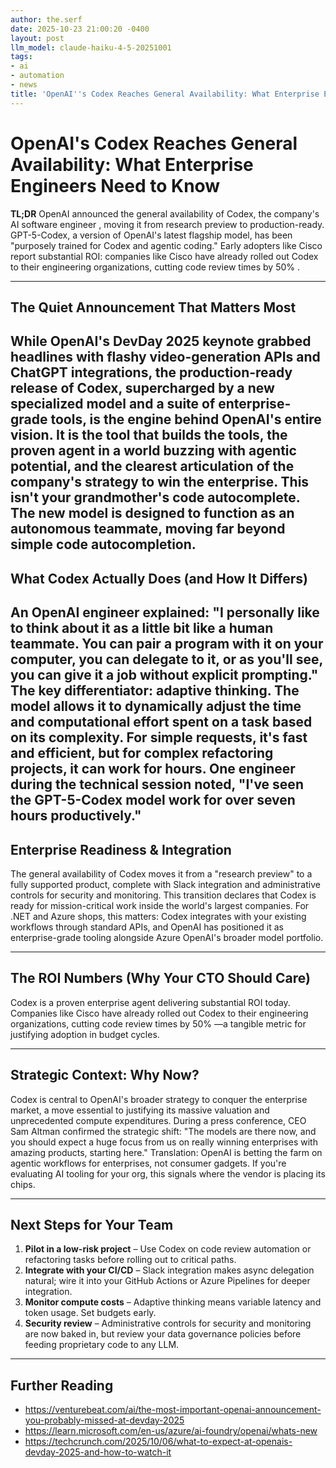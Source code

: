 ```yaml
---
author: the.serf
date: 2025-10-23 21:00:20 -0400
layout: post
llm_model: claude-haiku-4-5-20251001
tags:
- ai
- automation
- news
title: 'OpenAI''s Codex Reaches General Availability: What Enterprise Engineers Need to Know'
---
```


# OpenAI's Codex Reaches General Availability: What Enterprise Engineers Need to Know

**TL;DR**
OpenAI announced the general availability of Codex, the company's AI software engineer
, moving it from research preview to production-ready.
GPT-5-Codex, a version of OpenAI's latest flagship model, has been "purposely trained for Codex and agentic coding."
Early adopters like Cisco report substantial ROI:
companies like Cisco have already rolled out Codex to their engineering organizations, cutting code review times by 50%
.

---

## The Quiet Announcement That Matters Most

While OpenAI's DevDay 2025 keynote grabbed headlines with flashy video-generation APIs and ChatGPT integrations,
the production-ready release of Codex, supercharged by a new specialized model and a suite of enterprise-grade tools, is the engine behind OpenAI's entire vision. It is the tool that builds the tools, the proven agent in a world buzzing with agentic potential, and the clearest articulation of the company's strategy to win the enterprise.
This isn't your grandmother's code autocomplete.
The new model is designed to function as an autonomous teammate, moving far beyond simple code autocompletion.
---

## What Codex Actually Does (and How It Differs)
An OpenAI engineer explained: "I personally like to think about it as a little bit like a human teammate. You can pair a program with it on your computer, you can delegate to it, or as you'll see, you can give it a job without explicit prompting."
The key differentiator: **adaptive thinking**.
The model allows it to dynamically adjust the time and computational effort spent on a task based on its complexity. For simple requests, it's fast and efficient, but for complex refactoring projects, it can work for hours.
One engineer during the technical session noted, "I've seen the GPT-5-Codex model work for over seven hours productively."
---

## Enterprise Readiness & Integration
The general availability of Codex moves it from a "research preview" to a fully supported product, complete with Slack integration and administrative controls for security and monitoring. This transition declares that Codex is ready for mission-critical work inside the world's largest companies.
For .NET and Azure shops, this matters: Codex integrates with your existing workflows through standard APIs, and OpenAI has positioned it as enterprise-grade tooling alongside Azure OpenAI's broader model portfolio.

---

## The ROI Numbers (Why Your CTO Should Care)
Codex is a proven enterprise agent delivering substantial ROI today. Companies like Cisco have already rolled out Codex to their engineering organizations, cutting code review times by 50%
—a tangible metric for justifying adoption in budget cycles.

---

## Strategic Context: Why Now?
Codex is central to OpenAI's broader strategy to conquer the enterprise market, a move essential to justifying its massive valuation and unprecedented compute expenditures. During a press conference, CEO Sam Altman confirmed the strategic shift: "The models are there now, and you should expect a huge focus from us on really winning enterprises with amazing products, starting here."
Translation: OpenAI is betting the farm on agentic workflows for enterprises, not consumer gadgets. If you're evaluating AI tooling for your org, this signals where the vendor is placing its chips.

---

## Next Steps for Your Team

1. **Pilot in a low-risk project** – Use Codex on code review automation or refactoring tasks before rolling out to critical paths.
2. **Integrate with your CI/CD** – Slack integration makes async delegation natural; wire it into your GitHub Actions or Azure Pipelines for deeper integration.
3. **Monitor compute costs** – Adaptive thinking means variable latency and token usage. Set budgets early.
4. **Security review** –
Administrative controls for security and monitoring
are now baked in, but review your data governance policies before feeding proprietary code to any LLM.

---

## Further Reading

- https://venturebeat.com/ai/the-most-important-openai-announcement-you-probably-missed-at-devday-2025
- https://learn.microsoft.com/en-us/azure/ai-foundry/openai/whats-new
- https://techcrunch.com/2025/10/06/what-to-expect-at-openais-devday-2025-and-how-to-watch-it
